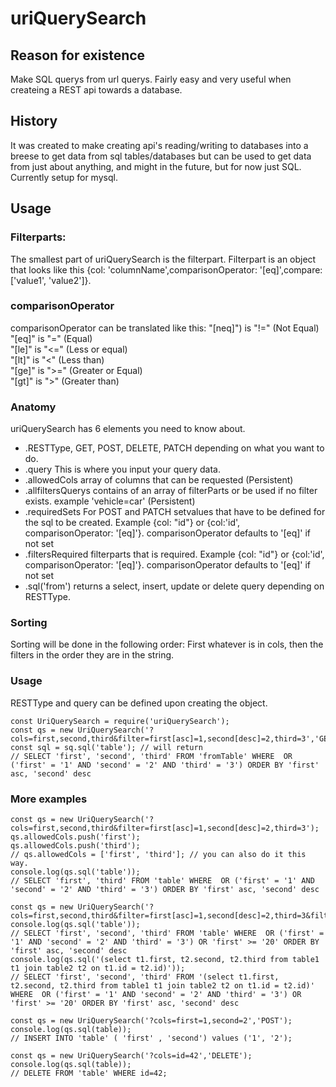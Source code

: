 # uriQuerySearch

## Reason for existence
Make SQL querys from url querys. Fairly easy and very useful when createing a REST api towards a database.

## History
It was created  to make creating api's reading/writing to databases into a breese to get data from sql tables/databases but can be used to get data from just about anything, and might in the future, but for now just SQL. Currently setup for mysql.

## Usage
### Filterparts:
The smallest part of uriQuerySearch is the filterpart. Filterpart is an object that looks like this {col: 'columnName',comparisonOperator: '[eq]',compare: ['value1', 'value2']}.

### comparisonOperator
comparisonOperator can be translated like this:
"[neq]") is "!=" (Not Equal)  
"[eq]" is "=" (Equal)  
"[le]" is "<=" (Less or equal)  
"[lt]" is "<" (Less than)  
"[ge]" is ">=" (Greater or Equal)  
"[gt]" is ">" (Greater than)  

### Anatomy
uriQuerySearch has 6 elements you need to know about.  
- .RESTType, GET, POST, DELETE, PATCH depending on what you want to do.  
- .query This is where you input your query data.  
- .allowedCols array of columns that can be requested (Persistent)  
- .allfiltersQuerys contains of an array of filterParts or be used if no filter exists. example 'vehicle=car' (Persistent)  
- .requiredSets For POST and PATCH setvalues that have to be defined for the sql to be created. Example {col: "id"} or {col:'id', comparisonOperator: '[eq]'}. comparisonOperator defaults to '[eq]' if not set  
- .filtersRequired filterparts that is required. Example {col: "id"} or {col:'id', comparisonOperator: '[eq]'}. comparisonOperator defaults to '[eq]' if not set  
- .sql('from') returns a select, insert, update or delete query depending on RESTType.  

### Sorting
Sorting will be done in the following order: First whatever is in cols, then the filters in the order they are in the string.


### Usage
RESTType and query can be defined upon creating the object.

    const UriQuerySearch = require('uriQuerySearch');
    const qs = new UriQuerySearch('?cols=first,second,third&filter=first[asc]=1,second[desc]=2,third=3','GET');
    const sql = sq.sql('table'); // will return
    // SELECT 'first', 'second', 'third' FROM 'fromTable' WHERE  OR ('first' = '1' AND 'second' = '2' AND 'third' = '3') ORDER BY 'first' asc, 'second' desc

### More examples

    const qs = new UriQuerySearch('?cols=first,second,third&filter=first[asc]=1,second[desc]=2,third=3');
    qs.allowedCols.push('first');
    qs.allowedCols.push('third');
    // qs.allowedCols = ['first', 'third']; // you can also do it this way.
    console.log(qs.sql('table'));
    // SELECT 'first', 'third' FROM 'table' WHERE  OR ('first' = '1' AND 'second' = '2' AND 'third' = '3') ORDER BY 'first' asc, 'second' desc

>


    const qs = new UriQuerySearch('?cols=first,second,third&filter=first[asc]=1,second[desc]=2,third=3&filter="first[ge]20','GET');
    console.log(qs.sql('table'));
    // SELECT 'first', 'second', 'third' FROM 'table' WHERE  OR ('first' = '1' AND 'second' = '2' AND 'third' = '3') OR 'first' >= '20' ORDER BY 'first' asc, 'second' desc
    console.log(qs.sql('(select t1.first, t2.second, t2.third from table1 t1 join table2 t2 on t1.id = t2.id)'));
    // SELECT 'first', 'second', 'third' FROM '(select t1.first, t2.second, t2.third from table1 t1 join table2 t2 on t1.id = t2.id)' WHERE  OR ('first' = '1' AND 'second' = '2' AND 'third' = '3') OR 'first' >= '20' ORDER BY 'first' asc, 'second' desc

>

    const qs = new UriQuerySearch('?cols=first=1,second=2','POST');
    console.log(qs.sql(table));
    // INSERT INTO 'table' ( 'first' , 'second') values ('1', '2');

>

    const qs = new UriQuerySearch('?cols=id=42','DELETE');
    console.log(qs.sql(table));
    // DELETE FROM 'table' WHERE id=42;
